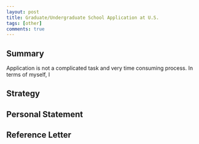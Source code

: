 ```yaml
---
layout: post
title: Graduate/Undergraduate School Application at U.S.
tags: [other]
comments: true
---
```



## Summary

Application is not a complicated task and very time consuming process. In terms of myself, I

## Strategy

## Personal Statement

## Reference Letter
